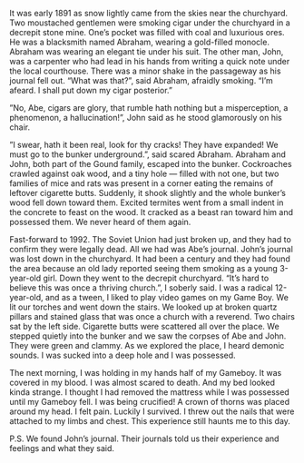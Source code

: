 It was early 1891 as snow lightly came from the skies near the churchyard. Two moustached gentlemen were smoking cigar under the churchyard in a decrepit stone mine. One’s pocket was filled with coal and luxurious ores. He was a blacksmith named Abraham, wearing a gold-filled monocle. Abraham was wearing an elegant tie under his suit. The other man, John, was a carpenter who had lead in his hands from writing a quick note under the local courthouse. There was a minor shake in the passageway as his journal fell out. “What was that?”, said Abraham, afraidly smoking. “I’m afeard. I shall put down my cigar posterior.”

 ”No, Abe, cigars are glory, that rumble hath nothing but a misperception, a phenomenon, a hallucination!”, John said as he stood glamorously on his chair.

 ”I swear, hath it been real, look for thy cracks! They have expanded! We must go to the bunker underground.”, said scared Abraham. Abraham and John, both part of the Gound family, escaped into the bunker. Cockroaches crawled against oak wood, and a tiny hole — filled with not one, but two families of mice and rats was present in a corner eating the remains of leftover cigarette butts. Suddenly, it shook slightly and the whole bunker’s wood fell down toward them. Excited termites went from a small indent in the concrete to feast on the wood. It cracked as a beast ran toward him and possessed them. We never heard of them again.

Fast-forward to 1992. The Soviet Union had just broken up, and they had to confirm they were legally dead. All we had was Abe’s journal. John’s journal was lost down in the churchyard. It had been a century and they had found the area because an old lady reported seeing them smoking as a young 3-year-old girl. Down they went to the decrepit churchyard. “It’s hard to believe this was once a thriving church.”, I soberly said. I was a radical 12-year-old, and as a tween, I liked to play video games on my Game Boy. We lit our torches and went down the stairs. We looked up at broken quartz pillars and stained glass that was once a church with a reverend. Two chairs sat by the left side. Cigarette butts were scattered all over the place. We stepped quietly into the bunker and we saw the corpses of Abe and John. They were green and clammy. As we explored the place, I heard demonic sounds. I was sucked into a deep hole and I was possessed.

The next morning, I was holding in my hands half of my Gameboy. It was covered in my blood. I was almost scared to death. And my bed looked kinda strange. I thought I had removed the mattress while I was possessed until my Gameboy fell. I was being crucified! A crown of thorns was placed around my head. I felt pain. Luckily I survived. I threw out the nails that were attached to my limbs and chest. This experience still haunts me to this day.

P.S. We found John’s journal. Their journals told us their experience and feelings and what they said.